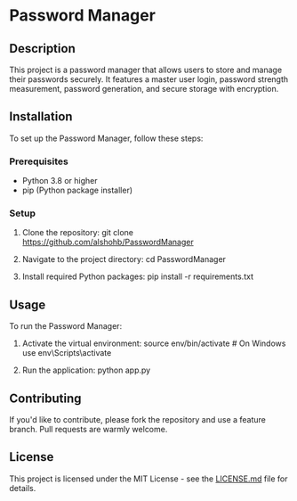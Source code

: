# Password Manager

## Description
This project is a password manager that allows users to store and manage their passwords securely. It features a master user login, password strength measurement, password generation, and secure storage with encryption.

## Installation
To set up the Password Manager, follow these steps:

### Prerequisites
- Python 3.8 or higher
- pip (Python package installer)

### Setup
1. Clone the repository:
git clone https://github.com/alshohb/PasswordManager

2. Navigate to the project directory:
cd PasswordManager

3. Install required Python packages:
pip install -r requirements.txt


## Usage
To run the Password Manager:
1. Activate the virtual environment:
source env/bin/activate # On Windows use env\Scripts\activate

2. Run the application:
python app.py


## Contributing
If you'd like to contribute, please fork the repository and use a feature branch. Pull requests are warmly welcome.

## License
This project is licensed under the MIT License - see the [LICENSE.md](LICENSE) file for details.
